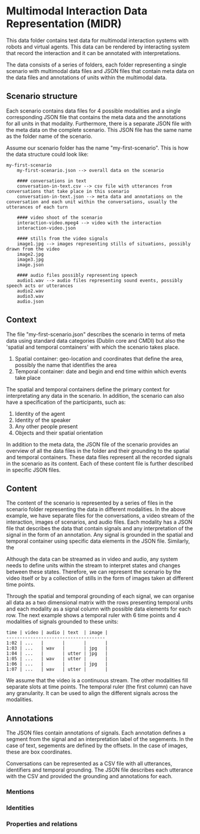 # Multimodal Interaction Data Representation (MIDR)

This data folder contains test data for multimodal interaction systems with robots and virtual agents. This data can be rendered by interacting system that record the interaction and it can be annotated with interpretations.

The data consists of a series of folders, each folder representing a single scenario with multimodal data files and JSON files that contain meta data on the data files and annotations of units within the multimodal data.

## Scenario structure

Each scenario contains data files for 4 possible modalities and a single corresponding JSON file that contains the meta data and the annotations for all units in that modality. Furthermore, there is a separate JSON file with the meta data on the complete scenario. This JSON file has the same name as the folder name of the scenario.

Assume our scenario folder has the name "my-first-scenario". This is how the data structure could look like:


```
my-first-scenario
	my-first-scenario.json --> overall data on the scenario
    
    #### conversations in text
	conversation-in-text.csv --> csv file with utterances from conversations that take place in this scenario
	conversation-in-text.json --> meta data and annotations on the conversation and each unit within the conversations, usually the utterances of each turn

    #### video shoot of the scenario
    interaction-video.mpeg4 --> video with the interaction
	interaction-video.json

    #### stills from the video signals
    image1.jpg --> images representing stills of situations, possibly drawn from the video
	image2.jpg
	image3.jpg
	image.json

    #### audio files possibly representing speech
    audio1.wav --> audio files representing sound events, possibly speech acts or utterances 
	audio2.wav
	audio3.wav
	audio.json
```

## Context
The file "my-first-scenario.json" describes the scenario in terms of meta data using standard data categories (Dublin core and CMDI) but also the 'spatial and temporal comtainers' with which the scenario takes place.

<ol>
    <li>Spatial container: geo-location and coordinates that define the area, possibly the name that identifies the area
    <li>Temporal container: date and begin and end time within which events take place
</ol>

The spatial and temporal containers define the primary context for interpretating any data in the scenario. In addition, the scenario can also have a specification of the participants, such as:

<ol>
    <li>Identity of the agent
    <li>Identity of the speaker
    <li>Any other people present
    <li>Objects and their spatial orientation
</ol>

In addition to the meta data, the JSON file of the scenario provides an overview of all the data files in the folder and their grounding to the spatial and temporal containers. These data files represent all the recorded signals in the scenario as its content. Each of these content file is further described in specific JSON files.

## Content
The content of the scenario is represented by a series of files in the scenario folder representing the data in different modalities. In the above example, we have separate files for the conversations, a video stream of the interaction, images of scenarios, and audio files. Each modality has a JSON file that describes the data that contain signals and any interpretation of the signal in the form of an annotation. Any signal is grounded in the spatial and temporal container using specific data elements in the JSON file. Similarly, the 

Although the data can be streamed as in video and audio, any system needs to define units within the stream to interpret states and changes between these states. Therefore, we can represent the scenario by the video itself or by a collection of stills in the form of images taken at different time points.

Through the spatial and temporal grounding of each signal, we can organise all data as a two dimensional matrix with the rows presenting temporal units and each modality as a signal column with possible data elements for each row. The next example shows a temporal ruler with 6 time points and 4 modalities of signals grounded to these units:

```
time | video | audio | text  | image |
-------------------------------------
1:02 | ...   |       |       |       |
1:03 | ...   | wav   |       | jpg   |
1:04 | ...   |       | utter | jpg   |
1:05 | ...   | wav   | utter |       |
1:06 | ...   |       |       | jpg   |
1:07 | ...   | wav   | utter |       |
```

We assume that the video is a continuous stream. The other modalities fill separate slots at time points. The temporal ruler (the first column) can have any granularity. It can be used to align the different signals across the modalities. 

## Annotations
The JSON files contain annotations of signals. Each annotation defines a segment from the signal and an interpretation label of the segements. In the case of text, segements are defined by the offsets. In the case of images, these are box coordinates.

Conversations can be represented as a CSV file with all utterances, identifiers and temporal grounding. The JSON file describes each utterance with the CSV and provided the grounding and annotations for each.

### Mentions

### Identities

### Properties and relations


